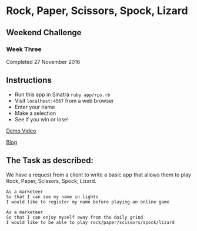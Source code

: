 # Rock, Paper, Scissors, Spock, Lizard
## Weekend Challenge
### Week Three
Completed 27 November 2016

Instructions
-------

* Run this app in Sinatra ```ruby app/rps.rb```
* Visit ```localhost:4567``` from a web browser
* Enter your name
* Make a selection
* See if you win or lose!

[Demo Video](https://vimeo.com/204053452) 

[Blog](https://medium.com/@pelensky/weekend-challenge-rock-paper-scissors-spock-lizard-c28c6ca626a3#.z1y42upl7)

The Task as described:
-----

We have a request from a client to write a basic app that allows them to play Rock, Paper, Scissors, Spock, Lizard.


```
As a marketeer
So that I can see my name in lights
I would like to register my name before playing an online game
```

```
As a marketeer
So that I can enjoy myself away from the daily grind
I would like to be able to play rock/paper/scissors/spock/lizard
```

